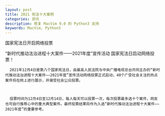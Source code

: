 ```yaml
---
layout: post
title: 2021 宪法十大案例
categories: 资讯
description: 修复 MacVim 9.0 的 Python3 支持
keywords: MacVim, Python3
---
```


国家宪法日开启网络投票

“新时代推动法治进程十大案件——2021年度”宣传活动 国家宪法日启动网络投票！



      2021年12月4日是第八个国家宪法日，由最高人民法院与中央广播电视总台共同主办的“新时代推动法治进程十大案件——2021年度”宣传活动网络投票正式启动，40个广受社会关注的热点案件将在网上进行展示，并接受社会公众投票。



      投票时间为12月4日至12月14日，每人每天可以投票一次，每次投票最多选十个案件，网友也可自行推荐心中的重大典型案件。最终投票结果将作为入选“新时代推动法治进程十大案件——2021年度”的重要参考。
